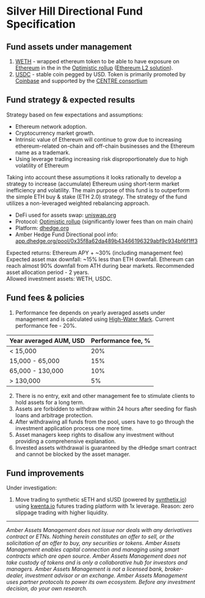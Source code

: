 # Silver Hill Directional Fund Specification

## Fund assets under management

1. [WETH](https://weth.io/) - wrapped ethereum token to be able to have exposure on [Ethereum](https://ethereum.org/en/) in the in the [Optimistic rollup](https://www.optimism.io/) ([Ethereum L2 solution](https://ethereum.org/en/developers/docs/scaling/optimistic-rollups/)).  
2. [USDC](https://www.circle.com/en/usdc) - stable coin pegged by USD. Token is primarily promoted by [Coinbase](https://www.circle.com/en/usdc) and supported by the [CENTRE consortium](https://www.circle.com/en/usdc) 

## Fund strategy & expected results

Strategy based on few expectations and assumptions:
* Ethereum network adoption.
* Cryptocurrency market growth.
* Intrinsic value of Ethereum will continue to grow due to increasing ethereum-related on-chain and off-chain businesses and the Ethereum name as a trademark.
* Using leverage trading increasing risk disproportionately due to high volatility of Ethereum

Taking into account these assumptions it looks rationally to develop a strategy to increase (accumulate) Ethereum using short-term market inefficiency and volatility. The main purpose of this fund is to outperform the simple ETH buy & stake (ETH 2.0) strategy. The strategy of the fund utilizes a non-leveraged weighted rebalancing approach.
- DeFi used for assets swap: [uniswap.org](https://uniswap.org/)
- Protocol: [Optimistic rollup](https://www.optimism.io/) (significantly lower fees than on main chain)
- Platform: [dhedge.org](https://www.dhedge.org/)
- Amber Hedge Fund Directional pool info: [app.dhedge.org/pool/0x35f8a62da489b43466196329abf9c934bf6f1ff3](https://app.dhedge.org/pool/0x35f8a62da489b43466196329abf9c934bf6f1ff3)

Expected returns: Ethereum APY + ~30% (including management fee)
Expected asset max downfall: ~15% less than ETH downfall. Ethereum can reach almost 90% downfall from ATH during bear markets. 
Recommended asset allocation period - 2 years.  
Allowed investment assets: WETH, USDC. 

## Fund fees & policies

1. Performance fee depends on yearly averaged assets under management and is calculated using [High-Water Mark](https://www.investopedia.com/terms/h/highwatermark.asp). Current performance fee - 20%.

|Year averaged AUM, USD|Performance fee, %|
|:---------------------|:-----------------|
|< 15,000              |20%               |
|15,000 - 65,000       |15%               |
|65,000 -  130,000     |10%               |
|> 130,000             |5%                |

2. There is no entry, exit and other management fee to stimulate clients to hold assets for a long term.  
3. Assets are forbidden to withdraw within 24 hours after seeding for flash loans and arbitrage protection.  
4. After withdrawing all funds from the pool, users have to go through the investment application process one more time.  
5. Asset managers keep rights to disallow any investment without providing a comprehensive explanation.  
6. Invested assets withdrawal is guaranteed by the dHedge smart contract and cannot be blocked by the asset manager.

## Fund improvements

Under investigation:  
1. Move trading to synthetic sETH and sUSD (powered by [synthetix.io](https://synthetix.io/)) using [kwenta.io](https://kwenta.io/) futures trading platform with 1x leverage. Reason: zero slippage trading with higher liquidity.

----

*Amber Assets Management does not issue nor deals with any derivatives contract or ETNs. Nothing herein constitutes an offer to sell, or the solicitation of an offer to buy, any securities or tokens. Amber Assets Management enables capital connection and managing using smart contracts which are open source. Amber Assets Management does not take custody of tokens and is only a collaborative hub for investors and managers. Amber Assets Management is not a licensed bank, broker-dealer, investment advisor or an exchange. Amber Assets Management uses partner protocols to power its own ecosystem. Before any investment decision, do your own research.*
